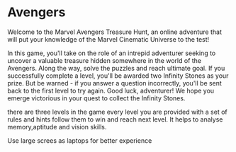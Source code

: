# Avengers

Welcome to the Marvel Avengers Treasure Hunt, an online adventure that will put your knowledge of the Marvel Cinematic Universe to the test!

In this game, you'll take on the role of an intrepid adventurer seeking to uncover a valuable treasure hidden somewhere in the world of the Avengers. Along the way, solve the puzzles and reach ultimate goal.
If you successfully complete a level, you'll be awarded two Infinity Stones as your prize. But be warned - if you answer a question incorrectly, you'll be sent back to the first level to try again. Good luck, adventurer! We hope you emerge victorious in your quest to collect the Infinity Stones.

there are three levels in the game every level you are provided with a set of rules and hints follow them to win and reach next level.
It helps to analyse memory,aptitude and vision skills.

Use large screes as laptops for better experience
